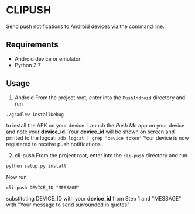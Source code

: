 # CLIPUSH

Send push notifications to Android devices via the command line.

## Requirements

- Android device or emulator
- Python 2.7

## Usage

1. Android
 From the project root, enter into the `PushAndroid` directory and run
 
 `./gradlew installDebug`

  to install the APK on your device. Launch the *Push Me* app on your device and note your __device\_id__. Your __device\_id__ will be shown on screen and printed to the logcat: `adb logcat | grep "device token"`
  Your device is now registered to receive push notifications.

2. cli-push
 From the project root, enter into the `cli-push` directory and run

 `python setup.py install`

 Now run

 `cli-push DEVICE_ID "MESSAGE"`

 substituting DEVICE\_ID with your __device\_id__ from Step 1 and "MESSAGE" with "Your message to send surrounded in quotes"

